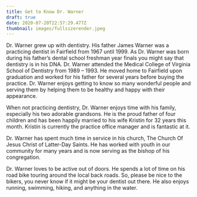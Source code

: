```yaml
---
title: Get to Know Dr. Warner
draft: true
date: 2020-07-20T22:57:29.477Z
thumbnail: images/fullsizerender.jpeg
---
```

Dr. Warner grew up with dentistry. His father James Warner was a practicing dentist in Fairfield from 1967 until 1999. As Dr. Warner was born during his father’s dental school freshman year finals you might say that dentistry is in his DNA. Dr. Warner attended the Medical College of Virginia School of Dentistry from 1989 – 1993. He moved home to Fairfield upon graduation and worked for his father for several years before buying the practice. Dr. Warner enjoys getting to know so many wonderful people and serving them by helping them to be healthy and happy with their appearance.



When not practicing dentistry, Dr. Warner enjoys time with his family, especially his two adorable grandsons. He is the proud father of four children and has been happily married to his wife Kristin for 32 years this month. Kristin is currently the practice office manager and is fantastic at it.



Dr. Warner has spent much time in service in his church, The Church Of Jesus Christ of Latter-Day Saints. He has worked with youth in our community for many years and is now serving as the bishop of his congregation.



Dr. Warner loves to be active out of doors. He spends a lot of time on his road bike touring around the local back roads. So, please be nice to the bikers, you never know if it might be your dentist out there. He also enjoys running, swimming, hiking, and anything in the water.